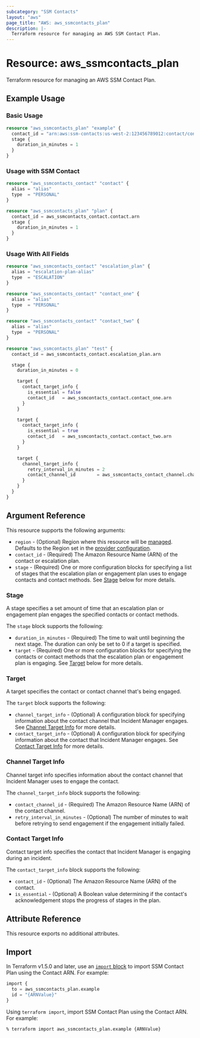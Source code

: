 ```yaml
---
subcategory: "SSM Contacts"
layout: "aws"
page_title: "AWS: aws_ssmcontacts_plan"
description: |-
  Terraform resource for managing an AWS SSM Contact Plan.
---
```


# Resource: aws_ssmcontacts_plan

Terraform resource for managing an AWS SSM Contact Plan.

## Example Usage

### Basic Usage

```terraform
resource "aws_ssmcontacts_plan" "example" {
  contact_id = "arn:aws:ssm-contacts:us-west-2:123456789012:contact/contactalias"
  stage {
    duration_in_minutes = 1
  }
}
```

### Usage with SSM Contact

```terraform
resource "aws_ssmcontacts_contact" "contact" {
  alias = "alias"
  type  = "PERSONAL"
}

resource "aws_ssmcontacts_plan" "plan" {
  contact_id = aws_ssmcontacts_contact.contact.arn
  stage {
    duration_in_minutes = 1
  }
}
```

### Usage With All Fields

```terraform
resource "aws_ssmcontacts_contact" "escalation_plan" {
  alias = "escalation-plan-alias"
  type  = "ESCALATION"
}

resource "aws_ssmcontacts_contact" "contact_one" {
  alias = "alias"
  type  = "PERSONAL"
}

resource "aws_ssmcontacts_contact" "contact_two" {
  alias = "alias"
  type  = "PERSONAL"
}

resource "aws_ssmcontacts_plan" "test" {
  contact_id = aws_ssmcontacts_contact.escalation_plan.arn

  stage {
    duration_in_minutes = 0

    target {
      contact_target_info {
        is_essential = false
        contact_id   = aws_ssmcontacts_contact.contact_one.arn
      }
    }

    target {
      contact_target_info {
        is_essential = true
        contact_id   = aws_ssmcontacts_contact.contact_two.arn
      }
    }

    target {
      channel_target_info {
        retry_interval_in_minutes = 2
        contact_channel_id        = aws_ssmcontacts_contact_channel.channel.arn
      }
    }
  }
}
```

## Argument Reference

This resource supports the following arguments:

- `region` - (Optional) Region where this resource will be [managed](https://docs.aws.amazon.com/general/latest/gr/rande.html#regional-endpoints). Defaults to the Region set in the [provider configuration](https://registry.terraform.io/providers/hashicorp/aws/latest/docs#aws-configuration-reference).
- `contact_id` - (Required) The Amazon Resource Name (ARN) of the contact or escalation plan.
- `stage` - (Required) One or more configuration blocks for specifying a list of stages that the escalation plan or engagement plan uses to engage contacts and contact methods. See [Stage](#stage) below for more details.

### Stage

A stage specifies a set amount of time that an escalation plan or engagement plan engages the specified contacts or contact methods.

The `stage` block supports the following:

- `duration_in_minutes` - (Required) The time to wait until beginning the next stage. The duration can only be set to 0 if a target is specified.
- `target` - (Required) One or more configuration blocks for specifying the contacts or contact methods that the escalation plan or engagement plan is engaging. See [Target](#target) below for more details.

### Target

A target specifies the contact or contact channel that's being engaged.

The `target` block supports the following:

- `channel_target_info` - (Optional) A configuration block for specifying information about the contact channel that Incident Manager engages. See [Channel Target Info](#channel-target-info) for more details.
- `contact_target_info` - (Optional) A configuration block for specifying information about the contact that Incident Manager engages. See [Contact Target Info](#contact-target-info) for more details.

### Channel Target Info

Channel target info specifies information about the contact channel that Incident Manager uses to engage the contact.

The `channel_target_info` block supports the following:

- `contact_channel_id` - (Required) The Amazon Resource Name (ARN) of the contact channel.
- `retry_interval_in_minutes` - (Optional) The number of minutes to wait before retrying to send engagement if the engagement initially failed.

### Contact Target Info

Contact target info specifies the contact that Incident Manager is engaging during an incident.

The `contact_target_info` block supports the following:

- `contact_id` - (Optional) The Amazon Resource Name (ARN) of the contact.
- `is_essential` - (Optional) A Boolean value determining if the contact's acknowledgement stops the progress of stages in the plan.

## Attribute Reference

This resource exports no additional attributes.

## Import

In Terraform v1.5.0 and later, use an [`import` block](https://developer.hashicorp.com/terraform/language/import) to import SSM Contact Plan using the Contact ARN. For example:

```terraform
import {
  to = aws_ssmcontacts_plan.example
  id = "{ARNValue}"
}
```

Using `terraform import`, import SSM Contact Plan using the Contact ARN. For example:

```console
% terraform import aws_ssmcontacts_plan.example {ARNValue}
```
